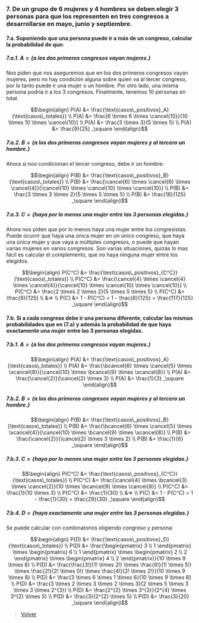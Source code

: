 ### <a name="7"></a> 7. De un grupo de 6 mujeres y 4 hombres se deben elegir 3 personas para que los representen en tres congresos a desarrollarse en mayo, junio y septiembre.

#### <a name="7.a"></a> 7.a. Suponiendo que una persona puede ir a más de un congreso, calcular la probabilidad de que:

##### <a name="7.a.1"></a> 7.a.1. $A=\{\text{a los dos primeros congresos vayan mujeres.}\}$

Nos piden que nos aseguremos que en los dos primeros congresos vayan mujeres, pero no hay condición alguna sobre quien va al tercer congreso, por lo tanto puede ir una mujer o un hombre. Por otro lado, una misma persona podría ir a los 3 congresos. Finalmente, tenemos 10 personas en total.

```math
\begin{align}
P(A) &= \frac{\text{casos\_positivos}_A}{\text{casos\_totales}} \\
P(A) &= \frac{6 \times 6 \times \cancel{10}}{10 \times 10 \times \cancel{10}} \\
P(A) &= \frac{3 \times 3}{5 \times 5} \\
P(A) &= \frac{9}{25} _\square
\end{align}
```

##### <a name="7.a.2"></a> 7.a.2. $B=\{\text{a los dos primeros congresos vayan mujeres y al tercero un hombre.}\}$

Ahora sí nos condicionan el tercer congreso, debe ir un hombre:

```math
\begin{align}
P(B) &= \frac{\text{casos\_positivos}_B}{\text{casos\_totales}} \\
P(B) &= \frac{\cancel{6} \times \cancel{6} \times \cancel{4}}{\cancel{10} \times \cancel{10} \times \cancel{10}} \\
P(B) &= \frac{3 \times 3 \times 2}{5 \times 5 \times 5} \\
P(B) &= \frac{18}{125} _\square
\end{align}
```

##### <a name="7.a.3"></a> 7.a.3. $C=\{\text{haya por lo menos una mujer entre las 3 personas elegidas.}\}$

Ahora nos piden que por lo menos haya una mujer entre los congresistas. Puede ocurrir que haya una única mujer en un único congreso, que haya una única mujer y que vaya a múltiples congresos, o puede que hayan varias mujeres en varios congresos. Son varias situaciones, quizás lo mas fácil es calcular el complemento, que no haya ninguna mujer entre los elegidos.

```math
\begin{align}
P(C^C) &= \frac{\text{casos\_positivos}_{C^C}}{\text{casos\_totales}} \\
P(C^C) &= \frac{\cancel{4} \times \cancel{4} \times \cancel{4}}{\cancel{10} \times \cancel{10} \times \cancel{10}} \\
P(C^C) &= \frac{2 \times 2 \times 2}{5 \times 5 \times 5} \\
P(C^C) &= \frac{8}{125} \\

&=> \\

P(C) &= 1 - P(C^C) = 1 - \frac{8}{125} = \frac{117}{125} _\square
\end{align}
```

#### <a name="7.b"></a> 7.b. Si a cada congreso debe ir una persona diferente, calcular las mismas probabilidades que en (7.a) y además la probabilidad de que haya exactamente una mujer entre las 3 personas elegidas.

##### <a name="7.b.1"></a> 7.b.1. $A=\{\text{a los dos primeros congresos vayan mujeres.}\}$

```math
\begin{align}
P(A) &= \frac{\text{casos\_positivos}_A}{\text{casos\_totales}} \\
P(A) &= \frac{\bcancel{6} \times \cancel{5} \times \xcancel{8}}{\cancel{10} \times \bcancel{9} \times \xcancel{8}} \\
P(A) &= \frac{\cancel{2}}{\cancel{2} \times 3} \\
P(A) &= \frac{1}{3} _\square
\end{align}
```

##### <a name="7.b.2"></a> 7.b.2. $B=\{\text{a los dos primeros congresos vayan mujeres y al tercero un hombre.}\}$

```math
\begin{align}
P(B) &= \frac{\text{casos\_positivos}_B}{\text{casos\_totales}} \\
P(B) &= \frac{\bcancel{6} \times \cancel{5} \times \xcancel{4}}{\cancel{10} \times \bcancel{9} \times \xcancel{8}} \\
P(B) &= \frac{\cancel{2}}{\cancel{2} \times 3 \times 2} \\
P(B) &= \frac{1}{6} _\square
\end{align}
```

##### <a name="7.b.3"></a> 7.b.3. $C=\{\text{haya por lo menos una mujer entre las 3 personas elegidas.}\}$

```math
\begin{align}
P(C^C) &= \frac{\text{casos\_positivos}_{C^C}}{\text{casos\_totales}} \\
P(C^C) &= \frac{\cancel{4} \times \bcancel{3} \times \cancel{2}}{10 \times \bcancel{9} \times \cancel{8}} \\
P(C^C) &= \frac{1}{10 \times 3} \\
P(C^C) &= \frac{1}{30} \\

&=> \\

P(C) &= 1 - P(C^C) = 1 - \frac{1}{30} = \frac{29}{30} _\square
\end{align}
```

##### <a name="7.b.4"></a> 7.b.4. $D=\{\text{haya exactamente una mujer entre las 3 personas elegidas.}\}$

Se puede calcular con combinatorios eligiendo congreso y persona:

```math
\begin{align}
P(D) &= \frac{\text{casos\_positivos}_D}{\text{casos\_totales}} \\
P(D) &= \frac{\begin{pmatrix} 3 \\ 1 \end{pmatrix} \times \begin{pmatrix} 6 \\ 1 \end{pmatrix} \times \begin{pmatrix} 2 \\ 2 \end{pmatrix} \times \begin{pmatrix} 4 \\ 2 \end{pmatrix}}{10 \times 9 \times 8} \\
P(D) &= \frac{\frac{3!}{1! \times 2!} \times \frac{6!}{1! \times 5!} \times \frac{2!}{2! \times 0!} \times \frac{4!}{2! \times 2!}}{10 \times 9 \times 8} \\
P(D) &= \frac{3 \times 6 \times 1 \times 6}{10 \times 9 \times 8} \\
P(D) &= \frac{3 \times 2 \times 3 \times 2 \times 3}{2 \times 5 \times 3 \times 3 \times 2^{3}} \\
P(D) &= \frac{2^{2} \times 3^{3}}{2^{4} \times 3^{2} \times 5} \\
P(D) &= \frac{3}{2^{2} \times 5} \\
P(D) &= \frac{3}{20} _\square
\end{align}
```

> [Volver](../README.md)
